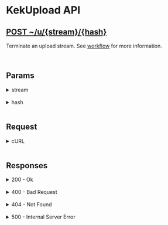 # KekUpload API

<h2><a href="#">POST ~/u/{stream}/{hash}</a></h2>

Terminate an upload stream. See [workflow](../workflow) for more information.

<br>


## Params

<details>
<summary>stream</summary>

The stream which you get from the [create](create) route. See [workflow](../workflow) and [stream](../types/stream) for more information.

</details>

<br>

<details>
<summary>hash</summary>

The hash of the HTTP body. See [workflow](../workflow) and [hash](../types/hash) for more information.

</details>

<br>


## Request

<details>
<summary>cURL</summary>

```sh
curl --request POST \
    --data "kekw"
    --url ~/u/{stream}/efb815e2393a127f19c8caf79f6a5f676aedb62a
```
</details>

<br>


## Responses

<details>
<summary>200 - Ok</summary>

```json
{
    "success": true
}
```

</details>

<br>

<details>
<summary>400 - Bad Request</summary>

```json
{
    "generic": "HASH_MATCH",
    "field": "HASH",
    "error": "Hash doesn't match"
}
```

```json
{
    "generic": "OVERFLOW",
    "field": "CHUNK",
    "error": "Chunk size exceeded"
}
```

</details>

<br>

<details>
<summary>404 - Not Found</summary>

```json
{
    "generic": "NOT_FOUND",
    "field": "STREAM",
    "error": "Stream not found"
}
```

</details>

<br>

<details>
<summary>500 - Internal Server Error</summary>

```json
{
    "generic": "FS_WRITE",
    "field": "FILE",
    "error": "Error while writing file: {error}"
}
```

</details>